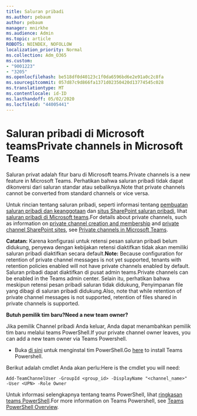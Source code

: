 ```yaml
---
title: Saluran pribadi
ms.author: pebaum
author: pebaum
manager: mnirkhe
ms.audience: Admin
ms.topic: article
ROBOTS: NOINDEX, NOFOLLOW
localization_priority: Normal
ms.collection: Adm_O365
ms.custom:
- "9001223"
- "3205"
ms.openlocfilehash: be518df0d40123c1f0da6596bd6e2e91a0c2c8fa
ms.sourcegitcommit: 057d87c9d866fa1371d02350420d13774545c028
ms.translationtype: MT
ms.contentlocale: id-ID
ms.lasthandoff: 05/02/2020
ms.locfileid: "44005441"
---
```

# <a name="private-channels-in-microsoft-teams"></a><span data-ttu-id="64290-102">Saluran pribadi di Microsoft teams</span><span class="sxs-lookup"><span data-stu-id="64290-102">Private channels in Microsoft Teams</span></span>

<span data-ttu-id="64290-103">Saluran privat adalah fitur baru di Microsoft teams.</span><span class="sxs-lookup"><span data-stu-id="64290-103">Private channels is a new feature in Microsoft Teams.</span></span> <span data-ttu-id="64290-104">Perhatikan bahwa saluran pribadi tidak dapat dikonversi dari saluran standar atau sebaliknya.</span><span class="sxs-lookup"><span data-stu-id="64290-104">Note that private channels cannot be converted from standard channels or vice versa.</span></span>

<span data-ttu-id="64290-105">Untuk rincian tentang saluran pribadi, seperti informasi tentang [pembuatan saluran pribadi dan keanggotaan](https://docs.microsoft.com/MicrosoftTeams/private-channels#private-channel-creation-and-membership) dan [situs SharePoint saluran pribadi](https://docs.microsoft.com/MicrosoftTeams/private-channels#private-channel-sharepoint-sites), lihat [saluran pribadi di Microsoft teams](https://docs.microsoft.com/MicrosoftTeams/private-channels).</span><span class="sxs-lookup"><span data-stu-id="64290-105">For details about private channels, such as information on [private channel creation and membership](https://docs.microsoft.com/MicrosoftTeams/private-channels#private-channel-creation-and-membership) and [private channel SharePoint sites](https://docs.microsoft.com/MicrosoftTeams/private-channels#private-channel-sharepoint-sites), see [Private channels in Microsoft Teams](https://docs.microsoft.com/MicrosoftTeams/private-channels).</span></span> 

<span data-ttu-id="64290-106">**Catatan:** Karena konfigurasi untuk retensi pesan saluran pribadi belum didukung, penyewa dengan kebijakan retensi diaktifkan tidak akan memiliki saluran pribadi diaktifkan secara default.</span><span class="sxs-lookup"><span data-stu-id="64290-106">**Note:** Because configuration for retention of private channel messages is not yet supported, tenants with retention policies enabled will not have private channels enabled by default.</span></span> <span data-ttu-id="64290-107">Saluran pribadi dapat diaktifkan di pusat admin teams.</span><span class="sxs-lookup"><span data-stu-id="64290-107">Private channels can be enabled in the Teams admin center.</span></span> <span data-ttu-id="64290-108">Selain itu, perhatikan bahwa meskipun retensi pesan pribadi saluran tidak didukung, Penyimpanan file yang dibagi di saluran pribadi didukung.</span><span class="sxs-lookup"><span data-stu-id="64290-108">Also, note that while retention of private channel messages is not supported, retention of files shared in private channels is supported.</span></span>

<span data-ttu-id="64290-109">**Butuh pemilik tim baru?**</span><span class="sxs-lookup"><span data-stu-id="64290-109">**Need a new team owner?**</span></span>

<span data-ttu-id="64290-110">Jika pemilik Channel pribadi Anda keluar, Anda dapat menambahkan pemilik tim baru melalui teams PowerShell.</span><span class="sxs-lookup"><span data-stu-id="64290-110">If your private channel owner leaves, you can add a new team owner via Teams Powershell.</span></span>


- <span data-ttu-id="64290-111">Buka [di sini](https://www.powershellgallery.com/packages/MicrosoftTeams/1.0.6) untuk menginstal tim PowerShell.</span><span class="sxs-lookup"><span data-stu-id="64290-111">Go [here](https://www.powershellgallery.com/packages/MicrosoftTeams/1.0.6) to install Teams Powershell.</span></span>

<span data-ttu-id="64290-112">Berikut adalah cmdlet Anda akan perlu:</span><span class="sxs-lookup"><span data-stu-id="64290-112">Here is the cmdlet you will need:</span></span>

`
    Add-TeamChannelUser -GroupId <group_id> -DisplayName "<channel_name>" -User <UPN> -Role Owner
`

<span data-ttu-id="64290-113">Untuk informasi selengkapnya tentang teams PowerShell, lihat [ringkasan teams PowerShell](https://docs.microsoft.com/microsoftteams/teams-powershell-overview).</span><span class="sxs-lookup"><span data-stu-id="64290-113">For more information on Teams Powershell, see [Teams PowerShell Overview](https://docs.microsoft.com/microsoftteams/teams-powershell-overview).</span></span>
